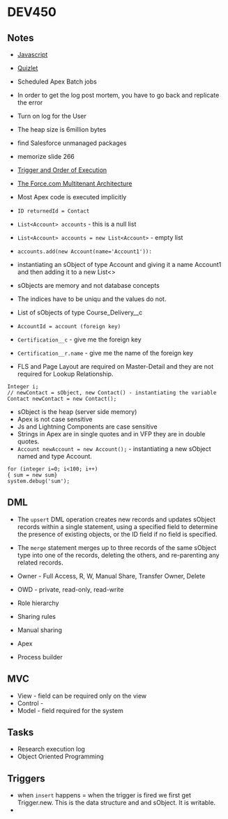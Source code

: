 # DEV450

## Notes
* [Javascript](http://jstherightway.org/)
* [Quizlet](https://quizlet.com/209177466/salesforce-platform-developer-i-flash-cards/)
* Scheduled Apex Batch jobs
* In order to get the log post mortem, you have to go back and replicate the error
* Turn on log for the User
* The heap size is 6million bytes
* find Salesforce unmanaged packages
* memorize slide 266
* [Trigger and Order of Execution](https://developer.salesforce.com/docs/atlas.en-us.apexcode.meta/apexcode/apex_triggers_order_of_execution.htm)
* [The Force.com Multitenant Architecture](https://developer.salesforce.com/page/Multi_Tenant_Architecture)


* Most Apex code is executed implicitly
* `ID returnedId = Contact`
* `List<Account> accounts` - this is a null list
* `List<Account> accounts = new List<Account>` - empty list
* `accounts.add(new Account(name='Account1')):`
* instantiating an sObject of type Account and giving it a name Account1 and then adding it to a new List<>
* sObjects are memory and not database concepts
* The indices have to be uniqu and the values do not.
* List of sObjects of type Course_Delivery__c
* `AccountId = account (foreign key)`
* `Certification__c` - give me the foreign key
* `Certification__r.name` - give me the name of the foreign key
* FLS and Page Layout are required on Master-Detail and they are not required for Lookup Relationship.

```Apex
Integer i;
// newContact = sObject, new Contact() - instantiating the variable
Contact newContact = new Contact();
```

* sObject is the heap (server side memory)
* Apex is not case sensitive
* Js and Lightning Components are case sensitive
* Strings in Apex are in single quotes and in VFP they are in double quotes.
* `Account newAccount = new Account();` - instantiating a new sObject named and type Account.
```Apex
for (integer i=0; i<100; i++)
{ sum = new sum}
system.debug('sum');
```
## DML
* The `upsert` DML operation creates new records and updates sObject records within a single statement, using a specified field to determine the presence of existing objects, or the ID field if no field is specified.

* The `merge` statement merges up to three records of the same sObject type into one of the records, deleting the others, and re-parenting any related records.


* Owner - Full Access, R, W, Manual Share, Transfer Owner, Delete
* OWD - private, read-only, read-write
* Role hierarchy
* Sharing rules
* Manual sharing
* Apex
* Process builder
##

## MVC
* View - field can be required only on the view
* Control - 
* Model - field required for the system

## Tasks
* Research execution log
* Object Oriented Programming

## Triggers
* when `insert` happens = when the trigger is fired we first get Trigger.new.  This is the data structure and and sObject.  It is writable.
* 
